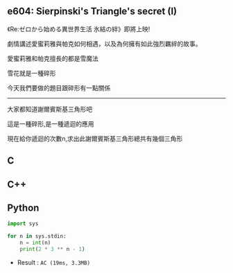## e604: Sierpinski's Triangle's secret (I)
《Re:ゼロから始める異世界生活 氷結の絆》即將上映!

劇情講述愛蜜莉雅與帕克如何相遇，以及為何擁有如此強烈羈絆的故事。

愛蜜莉雅和帕克擅長的都是雪魔法

雪花就是一種碎形

今天我們要做的題目跟碎形有一點關係

-------------------------------------------------------------------------------------------------

大家都知道謝爾賓斯基三角形吧

這是一種碎形,是一種遞迴的應用

現在給你遞迴的次數n,求出此謝爾賓斯基三角形總共有幾個三角形

## C

## C++

## Python
```python
import sys

for n in sys.stdin:
    n = int(n)
    print(2 * 3 ** n - 1)
```
 * Result : `AC (19ms, 3.3MB)`
